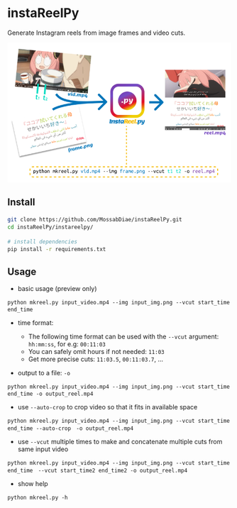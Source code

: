 # instaReelPy
Generate Instagram reels from image frames and video cuts. 

![](instareelpy_cover.png)

## Install
```bash
git clone https://github.com/MossabDiae/instaReelPy.git
cd instaReelPy/instareelpy/

# install dependencies
pip install -r requirements.txt 
```

## Usage

* basic usage (preview only)
```
python mkreel.py input_video.mp4 --img input_img.png --vcut start_time end_time 
```

* time format:
  - The following time format can be used with the `--vcut` argument: `hh:mm:ss`, for e.g: `00:11:03`
  - You can safely omit hours if not needed: `11:03` 
  - Get more precise cuts: `11:03.5`, `00:11:03.7`, ...
  

* output to a file: `-o`
```
python mkreel.py input_video.mp4 --img input_img.png --vcut start_time end_time -o output_reel.mp4
```

* use `--auto-crop` to crop video so that it fits in available space
```
python mkreel.py input_video.mp4 --img input_img.png --vcut start_time end_time --auto-crop　-o output_reel.mp4
```

* use `--vcut` multiple times to make and concatenate multiple cuts from same input video
```
python mkreel.py input_video.mp4 --img input_img.png --vcut start_time end_time　--vcut start_time2 end_time2 -o output_reel.mp4
```


* show help
```
python mkreel.py -h
```
